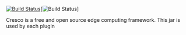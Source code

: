 [![Build Status](https://travis-ci.org/CrescoEdge/library.svg?branch=master)](https://travis-ci.org/CrescoEdge/library)[![Build Status](https://sonarcloud.io/api/project_badges/measure?project=cresco.io%3Alibrary&metric=alert_status)]

Cresco is a free and open source edge computing framework.
This jar is used by each plugin
